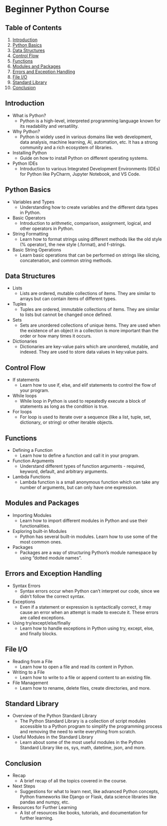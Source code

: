 # Beginner Python Course

## Table of Contents

1. [Introduction](#introduction)
2. [Python Basics](#python-basics)
3. [Data Structures](#data-structures)
4. [Control Flow](#control-flow)
5. [Functions](#functions)
6. [Modules and Packages](#modules-and-packages)
7. [Errors and Exception Handling](#errors-and-exception-handling)
8. [File I/O](#file-io)
9. [Standard Library](#standard-library)
10. [Conclusion](#conclusion)

## Introduction
- What is Python? 
    - Python is a high-level, interpreted programming language known for its readability and versatility.
- Why Python? 
    - Python is widely used in various domains like web development, data analysis, machine learning, AI, automation, etc. It has a strong community and a rich ecosystem of libraries.
- Installing Python 
    - Guide on how to install Python on different operating systems.
- Python IDEs 
    - Introduction to various Integrated Development Environments (IDEs) for Python like PyCharm, Jupyter Notebook, and VS Code.

## Python Basics
- Variables and Types 
    - Understanding how to create variables and the different data types in Python.
- Basic Operators 
    - Introduction to arithmetic, comparison, assignment, logical, and other operators in Python.
- String Formatting 
    - Learn how to format strings using different methods like the old style (% operator), the new style (.format), and f-strings.
- Basic String Operations 
    - Learn basic operations that can be performed on strings like slicing, concatenation, and common string methods.

## Data Structures
- Lists 
    - Lists are ordered, mutable collections of items. They are similar to arrays but can contain items of different types.
- Tuples 
    - Tuples are ordered, immutable collections of items. They are similar to lists but cannot be changed once defined.
- Sets 
    - Sets are unordered collections of unique items. They are used when the existence of an object in a collection is more important than the order or how many times it occurs.
- Dictionaries 
    - Dictionaries are key-value pairs which are unordered, mutable, and indexed. They are used to store data values in key:value pairs.

## Control Flow
- If statements 
    - Learn how to use if, else, and elif statements to control the flow of your program.
- While loops 
    - While loop in Python is used to repeatedly execute a block of statements as long as the condition is true.
- For loops 
    - For loop is used to iterate over a sequence (like a list, tuple, set, dictionary, or string) or other iterable objects.

## Functions
- Defining a Function 
    - Learn how to define a function and call it in your program.
- Function Arguments 
    - Understand different types of function arguments - required, keyword, default, and arbitrary arguments.
- Lambda Functions 
    - Lambda function is a small anonymous function which can take any number of arguments, but can only have one expression.

## Modules and Packages
- Importing Modules 
    - Learn how to import different modules in Python and use their functionalities.
- Exploring built-in Modules 
    - Python has several built-in modules. Learn how to use some of the most common ones.
- Packages 
    - Packages are a way of structuring Python’s module namespace by using “dotted module names”.

## Errors and Exception Handling
- Syntax Errors 
    - Syntax errors occur when Python can’t interpret our code, since we didn’t follow the correct syntax.
- Exceptions 
    - Even if a statement or expression is syntactically correct, it may cause an error when an attempt is made to execute it. These errors are called exceptions.
- Using try/except/else/finally 
    - Learn how to handle exceptions in Python using try, except, else, and finally blocks.

## File I/O
- Reading from a File 
    - Learn how to open a file and read its content in Python.
- Writing to a File 
    - Learn how to write to a file or append content to an existing file.
- File Management 
    - Learn how to rename, delete files, create directories, and more.

## Standard Library
- Overview of the Python Standard Library 
    - The Python Standard Library is a collection of script modules accessible to a Python program to simplify the programming process and removing the need to write everything from scratch.
- Useful Modules in the Standard Library 
    - Learn about some of the most useful modules in the Python Standard Library like os, sys, math, datetime, json, and more.

## Conclusion
- Recap 
    - A brief recap of all the topics covered in the course.
- Next Steps 
    - Suggestions for what to learn next, like advanced Python concepts, Python frameworks like Django or Flask, data science libraries like pandas and numpy, etc.
- Resources for Further Learning 
    - A list of resources like books, tutorials, and documentation for further learning.